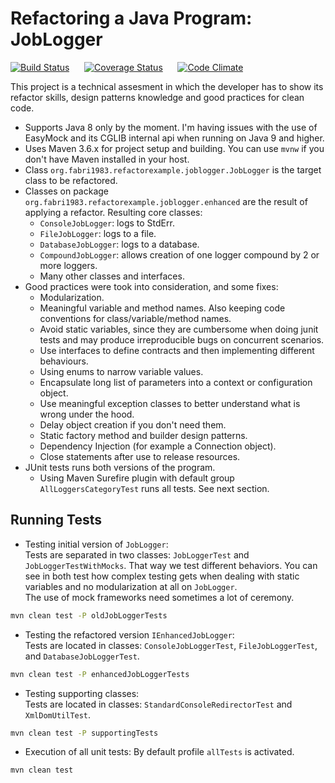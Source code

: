 # Refactoring a Java Program: JobLogger

[![Build Status](https://travis-ci.org/fabri1983/refactor-example.svg?branch=master)](https://travis-ci.org/fabri1983/refactor-example?branch=master)
&nbsp;&nbsp;&nbsp;&nbsp;
[![Coverage Status](https://coveralls.io/repos/github/fabri1983/refactor-example/badge.svg)](https://coveralls.io/github/fabri1983/refactor-example?branch=master)
&nbsp;&nbsp;&nbsp;&nbsp;
[![Code Climate](https://codeclimate.com/github/fabri1983/refactor-example/badges/gpa.svg)](https://codeclimate.com/github/fabri1983/refactor-example)


This project is a technical assesment in which the developer has to show its refactor skills, design patterns knowledge 
and good practices for clean code.


- Supports Java 8 only by the moment. I'm having issues with the use of EasyMock and its CGLIB internal api when running on Java 9 and higher.
- Uses Maven 3.6.x for project setup and building. You can use `mvnw` if you don't have Maven installed in your host.
- Class `org.fabri1983.refactorexample.joblogger.JobLogger` is the target class to be refactored.
- Classes on package `org.fabri1983.refactorexample.joblogger.enhanced` are the result of applying a refactor. Resulting core classes:
  - `ConsoleJobLogger`: logs to StdErr.
  - `FileJobLogger`: logs to a file.
  - `DatabaseJobLogger`: logs to a database.
  - `CompoundJobLogger`: allows creation of one logger compound by 2 or more loggers.
  - Many other classes and interfaces.
- Good practices were took into consideration, and some fixes:
  - Modularization.
  - Meaningful variable and method names. Also keeping code conventions for class/variable/method names.
  - Avoid static variables, since they are cumbersome when doing junit tests and may produce irreproducible bugs on concurrent scenarios.
  - Use interfaces to define contracts and then implementing different behaviours.
  - Using enums to narrow variable values.
  - Encapsulate long list of parameters into a context or configuration object.
  - Use meaningful exception classes to better understand what is wrong under the hood.
  - Delay object creation if you don't need them.
  - Static factory method and builder design patterns.
  - Dependency Injection (for example a Connection object).
  - Close statements after use to release resources.
- JUnit tests runs both versions of the program.
  - Using Maven Surefire plugin with default group `AllLoggersCategoryTest` runs all tests. See next section.


## Running Tests

- Testing initial version of `JobLogger`:  
Tests are separated in two classes: `JobLoggerTest` and `JobLoggerTestWithMocks`. That way we test different behaviors.
You can see in both test how complex testing gets when dealing with static variables and no modularization at all on `JobLogger`.  
The use of mock frameworks need sometimes a lot of ceremony.
```sh
mvn clean test -P oldJobLoggerTests
```

- Testing the refactored version `IEnhancedJobLogger`:  
Tests are located in classes: `ConsoleJobLoggerTest`, `FileJobLoggerTest`, and `DatabaseJobLoggerTest`.
```sh
mvn clean test -P enhancedJobLoggerTests
```

- Testing supporting classes:  
Tests are located in classes: `StandardConsoleRedirectorTest` and `XmlDomUtilTest`.
```sh
mvn clean test -P supportingTests
```

- Execution of all unit tests:
By default profile `allTests` is activated.
```sh
mvn clean test
```

